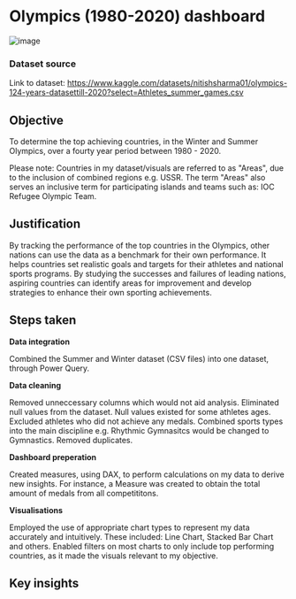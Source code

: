 # Olympics (1980-2020) dashboard
![image](https://github.com/mohammedwasim1/Olympics-1980-2020-dashboard/assets/121304144/0ba1bce6-0cfe-4708-9777-d997fe04bf66)

### **Dataset source**

Link to dataset: https://www.kaggle.com/datasets/nitishsharma01/olympics-124-years-datasettill-2020?select=Athletes_summer_games.csv

## **Objective**
To determine the top achieving countries, in the Winter and Summer Olympics, over a fourty year period between 1980 - 2020. 

Please note: Countries in my dataset/visuals are referred to as "Areas", due to the inclusion of combined regions e.g. USSR. The term "Areas" also serves an inclusive term for participating islands and teams such as: IOC Refugee Olympic Team.

## **Justification**
By tracking the performance of the top countries in the Olympics, other nations can use the data as a benchmark for their own performance. It helps countries set realistic goals and targets for their athletes and national sports programs. By studying the successes and failures of leading nations, aspiring countries can identify areas for improvement and develop strategies to enhance their own sporting achievements.

## **Steps taken**
**Data integration**
  
  Combined the Summer and Winter dataset (CSV files) into one dataset, through Power Query.

**Data cleaning**
  
  Removed unneccessary columns which would not aid analysis.
  Eliminated null values from the dataset. Null values existed for some athletes ages.
  Excluded athletes who did not achieve any medals.
  Combined sports types into the main discipline e.g. Rhythmic Gymnasitcs would be changed to Gymnastics.
  Removed duplicates.
  
**Dashboard preperation**
  
  Created measures, using DAX, to perform calculations on my data to derive new insights. For instance, a Measure was created to obtain the total amount of medals from all   competititons. 
  
**Visualisations**
  
  Employed the use of appropriate chart types to represent my data accurately and intuitively. These included: Line Chart, Stacked Bar Chart and others.
  Enabled filters on most charts to only include top performing countries, as it made the visuals relevant to my objective.
  
## **Key insights**
